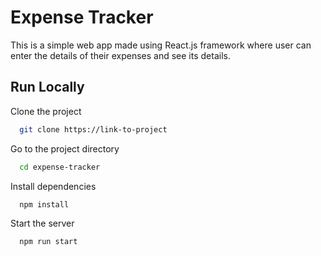 # Expense Tracker

This is a simple web app made using React.js framework where user can enter the details of their expenses and see its details.

## Run Locally

Clone the project

```bash
  git clone https://link-to-project
```

Go to the project directory

```bash
  cd expense-tracker
```

Install dependencies

```bash
  npm install
```

Start the server

```bash
  npm run start
```
